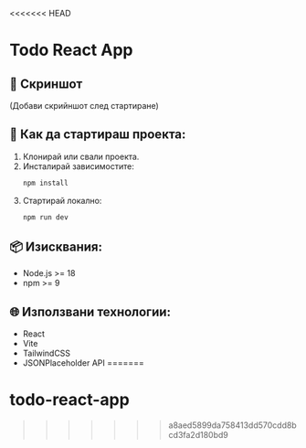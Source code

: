 <<<<<<< HEAD
# Todo React App

## 📸 Скриншот
(Добави скрийншот след стартиране)

## 🚀 Как да стартираш проекта:

1. Клонирай или свали проекта.
2. Инсталирай зависимостите:
   ```bash
   npm install
   ```
3. Стартирай локално:
   ```bash
   npm run dev
   ```

## 📦 Изисквания:
- Node.js >= 18
- npm >= 9

## 🌐 Използвани технологии:
- React
- Vite
- TailwindCSS
- JSONPlaceholder API
=======
# todo-react-app
>>>>>>> a8aed5899da758413dd570cdd8bcd3fa2d180bd9
